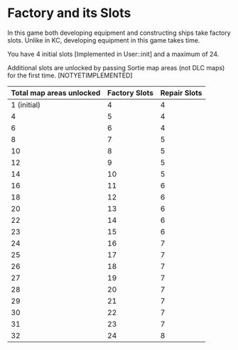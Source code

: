 # Factory and its Slots

In this game both developing equipment and constructing ships take factory slots. Unlike in KC, developing equipment in this game takes time.

You have 4 initial slots [Implemented in User::init] and a maximum of 24.

Additional slots are unlocked by passing Sortie map areas (not DLC maps) for the first time. [NOTYETIMPLEMENTED]

| Total map areas unlocked | Factory Slots | Repair Slots |
| ------------------------ | ------------- | ------------ |
| 1 (initial)              | 4             | 4            |
| 4                        | 5             | 4            |
| 6                        | 6             | 4            |
| 8                        | 7             | 5            |
| 10                       | 8             | 5            |
| 12                       | 9             | 5            |
| 14                       | 10            | 5            |
| 16                       | 11            | 6            |
| 18                       | 12            | 6            |
| 20                       | 13            | 6            |
| 22                       | 14            | 6            |
| 23                       | 15            | 6            |
| 24                       | 16            | 7            |
| 25                       | 17            | 7            |
| 26                       | 18            | 7            |
| 27                       | 19            | 7            |
| 28                       | 20            | 7            |
| 29                       | 21            | 7            |
| 30                       | 22            | 7            |
| 31                       | 23            | 7            |
| 32                       | 24            | 8            |
